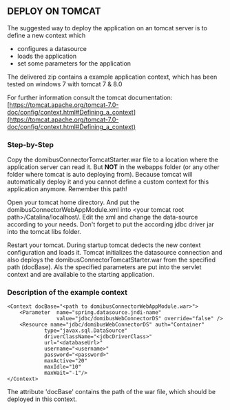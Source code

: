 DEPLOY ON TOMCAT
----------------

The suggested way to deploy the application on an tomcat server is to define a new context which

 * configures a datasource
 * loads the application
 * set some parameters for the application

The delivered zip contains a example application context, which has been tested on windows 7 with tomcat 7 & 8.0

For further information consult the tomcat documentation: [https://tomcat.apache.org/tomcat-7.0-doc/config/context.html#Defining_a_context](https://tomcat.apache.org/tomcat-7.0-doc/config/context.html#Defining_a_context)

### Step-by-Step

Copy the domibusConnectorTomcatStarter.war file to a location where the application server can read it. But **NOT** in the
webapps folder (or any other folder where tomcat is auto deploying from). Because tomcat will automatically deploy it and you cannot
define a custom context for this application anymore. Remember this path!

Open your tomcat home directory. And put the domibusConnectorWebAppModule.xml into <your tomcat root path\>/Catalina/localhost/. 
Edit the xml and change the data-source according to your needs. Don't forget to
put the according jdbc driver jar into the tomcat libs folder.

Restart your tomcat. During startup tomcat dedects the new context configuration and loads it. Tomcat initializes the datasource connection
and also deploys the domibusConnectorTomcatStarter.war from the specified path (docBase). Als the specified parameters are put into the servlet
context and are available to the starting application.


### Description of the example context

    <Context docBase="<path to domibusConnectorWebAppModule.war>">  
        <Parameter  name="spring.datasource.jndi-name" 
                    value="jdbc/domibusWebConnectorDS" override="false" />
        <Resource name="jdbc/domibusWebConnectorDS" auth="Container"
                type="javax.sql.DataSource" 
                driverClassName="<jdbcDriverClass>"
                url="<databaseUrl>"
                username="<username>" 
                password="<password>" 
                maxActive="20" 
                maxIdle="10"
                maxWait="-1"/>   
    </Context>

The attribute 'docBase' contains the path of the war file, which should be deployed in this context.